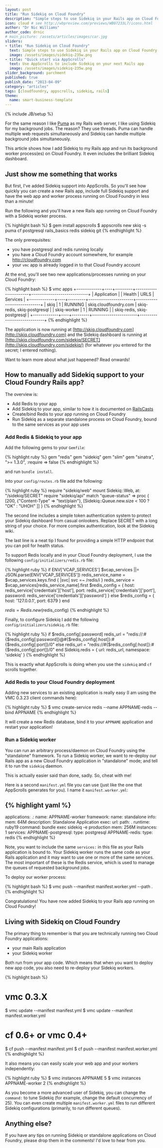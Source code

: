 ```yaml
---
layout: post
title: "Run Sidekiq on Cloud Foundry"
description: "Simple steps to use Sidekiq in your Rails app on Cloud Foundry; even faster with AppScroll!"
icon: cloud # see http://wbpreview.com/previews/WB07233L7/icons.html
author: "Dr Nic Williams"
author_code: drnic
# main_picture: /assets/articles/images/car.jpg
sliders:
- title: "Run Sidekiq on Cloud Foundry"
  text: Simple steps to use Sidekiq in your Rails app on Cloud Foundry
  image: /assets/images/sidekiq-235w.png
- title: "Quick start via AppScrolls"
  text: Use AppScrolls to include Sidekiq on your next Rails app
  image: /assets/images/sidekiq-235w.png
slider_background: parchment
published: true
publish_date: "2013-04-09"
category: "articles"
tags: [cloudfoundry, appscrolls, sidekiq, rails]
theme:
  name: smart-business-template
---
```

{% include JB/setup %}

For the same reason I like [Puma](https://starkandwayne.com/articles/2013/03/27/puma-in-cloud-foundry/ "Stark & Wayne's Did you know you can use Puma in Cloud Foundry?") as my Rails web server, I like using Sidekiq for my background jobs. The reason? They use threads. Puma can handle multiple web requests simultaneously and Sidekiq can handle multiple background jobs simultaneously.

This article shows how I add Sidekiq to my Rails app and run its background worker process(es) on Cloud Foundry. It even includes the brilliant Sidekiq dashboard.

## Just show me something that works

But first, I've added Sidekiq support into AppScrolls. So you'll see how quickly you can create a new Rails app, include full Sidekiq support and have the web app and worker process running on Cloud Foundry in less than a minute!

Run the following and you'll have a new Rails app running on Cloud Foundry with a Sidekiq worker process.

{% highlight bash %}
$ gem install appscrolls
$ appscrolls new skiq -s puma cf postgresql rails_basics redis sidekiq git
{% endhighlight %}

The only prerequisites:

* you have postgresql and redis running locally
* you have a Cloud Foundry account somewhere, for example http://cloudfoundry.com
* your `vmc` app is already logged in to that Cloud Foundry account

At the end, you'll see two new applications/processes running on your Cloud Foundry:

{% highlight bash %}
$ vmc apps
+-------------+----+---------+-----------------------+-----------------------------+
| Application |    | Health  | URLS                  | Services                    |
+-------------+----+---------+-----------------------+-----------------------------+
| skiq        | 1  | RUNNING | skiq.cloudfoundry.com | skiq-redis, skiq-postgresql |
| skiq-worker | 1  | RUNNING |                       | skiq-redis, skiq-postgresql |
+-------------+----+---------+-----------------------+-----------------------------+
{% endhighlight %}

The application is now running at [http://skiq.cloudfoundry.com](http://skiq.cloudfoundry.com) and the Sidekiq dashboard is running at [http://skiq.cloudfoundry.com/sidekiq/SECRET](http://skiq.cloudfoundry.com/sidekiq/) (for whatever you entered for the secret; I entered nothing).

Want to learn more about what just happened? Read onwards!

## How to manually add Sidekiq support to your Cloud Foundry Rails app?

The overview is:

* Add Redis to your app
* Add Sidekiq to your app, similar to how it is documented on [RailsCasts](http://railscasts.com/episodes/366-sidekiq "#366 Sidekiq - RailsCasts")
* Create/bind Redis to your app running on Cloud Foundry
* Run Sidekiq as a separate standalone process on Cloud Foundry, bound to the same services as your app uses

### Add Redis & Sidekiq to your app

Add the following gems to your `Gemfile`:

{% highlight ruby %}
gem "redis"
gem "sidekiq"
gem "slim"
gem "sinatra", ">= 1.3.0", :require => false
{% endhighlight %}

and run `bundle install`.

Into your `config/routes.rb` file add the following:

{% highlight ruby %}
require "sidekiq/web"
mount Sidekiq::Web, at: "/sidekiq/SECRET"
require "sidekiq/api"
match "queue-status" => proc { [200, {"Content-Type" => "text/plain"}, [Sidekiq::Queue.new.size < 100 ? "OK" : "UHOH" ]] }
{% endhighlight %}

The second line includes a simple token authentication system to protect your Sidekiq dashboard from casual onlookers. Replace SECRET with a long string of your choice. For more complex authentication, look at the Sidekiq wiki.

The last line is a neat tip I found for providing a simple HTTP endpoint that you can poll for health status.

To support Redis locally and in your Cloud Foundry deployment, I use the following `config/initializers/redis.rb` file:

{% highlight ruby %}
if ENV['VCAP_SERVICES']
  $vcap_services ||= JSON.parse(ENV['VCAP_SERVICES'])
  redis_service_name = $vcap_services.keys.find { |svc| svc =~ /redis/i }
  redis_service = $vcap_services[redis_service_name].first
  $redis_config = {
    host: redis_service['credentials']['host'],
    port: redis_service['credentials']['port'],
    password: redis_service['credentials']['password']
  }
else
  $redis_config = {
    host: '127.0.0.1',
    port: 6379
  }
end

$redis = Redis.new($redis_config)
{% endhighlight %}

Finally, to configure Sidekiq I add the following `config/initializers/sidekiq.rb` file:

{% highlight ruby %}
if $redis_config[:password]
  redis_url = "redis://:#{$redis_config[:password]}@#{$redis_config[:host]}:#{$redis_config[:port]}/0"
else
  redis_url = "redis://#{$redis_config[:host]}:#{$redis_config[:port]}/0"
end
Sidekiq.redis = { url: redis_url, namespace: 'sidekiq' }
{% endhighlight %}

This is exactly what AppScrolls is doing when you use the `sidekiq` and `cf` scrolls together.

### Add Redis to your Cloud Foundry deployment

Adding new services to an existing application is really easy (I am using the VMC 0.3.23 client commands here):

{% highlight ruby %}
$ vmc create-service redis --name APPNAME-redis --bind APPNAME
{% endhighlight %}

It will create a new Redis database, bind it to your `APPNAME` application and restart your application!

### Run a Sidekiq worker

You can run an arbitrary process/daemon on Cloud Foundry using the "standalone" framework. To run a Sidekiq worker, we want to re-deploy our Rails app as a new Cloud Foundry application in "standalone" mode; and tell it to run the `sidekiq` daemon.

This is actually easier said than done, sadly. So, cheat with me!

Here is a second `manifest.yml` file you can use (just like the one that AppScrolls generates for you). I name it `manifest.worker.yml`:

{% highlight yaml %}
---
applications:
  .:
    name: APPNAME-worker
    framework:
      name: standalone
      info:
        mem: 64M
        description: Standalone Application
        exec: 
    url: 
    path: .
    runtime: ruby19
    command: bundle exec sidekiq -e production
    mem: 256M
    instances: 1
    services:
      APPNAME-postgresql:
        type: postgresql
      APPNAME-redis:
        type: redis
{% endhighlight %}

Note, you want to include the same `services:` in this file as your Rails application is bound to. Your Sidekiq worker runs the same code as your Rails application and it may want to use one or more of the same services. The most important of these is the Redis service, which is used to manage the queues of requested background jobs.

To deploy our worker process:

{% highlight bash %}
$ vmc push --manifest manifest.worker.yml --path .
{% endhighlight %}

Congratulations! You have now added Sidekiq to your Rails app running on Cloud Foundry!

## Living with Sidekiq on Cloud Foundry

The primary thing to remember is that you are technically running two Cloud Foundry applications:

* your main Rails application
* your Sidekiq worker

Both run from your app code. Which means that when you want to deploy new app code, you also need to re-deploy your Sidekiq workers.

{% highlight bash %}
# vmc 0.3.X
$ vmc update --manifest manifest.yml
$ vmc update --manifest manifest.worker.yml
# cf 0.6+ or vmc 0.4+
$ cf push --manifest manifest.yml
$ cf push --manifest manifest.worker.yml
{% endhighlight %}

It also means you can easily scale your web app and your workers independently:

{% highlight ruby %}
$ vmc instances APPNAME 5
$ vmc instances APPNAME-worker 2
{% endhighlight %}

As you become a more advanced user of Sidekiq, you can change the `command:` to tune Sidekiq (for example, change the default concurrency of 25). You can even create multiple `manifest.worker.yml` files to run different Sidekiq configurations (primarily, to run different queues).

## Anything else?

If you have any tips on running Sidekiq or standalone applications on Cloud Foundry, please drop them in the comments! I'd love to hear from you.
